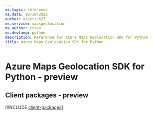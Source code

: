 ```yaml
---
ms.topic: reference
ms.data: 10/19/2022
author: alextts627
ms.service: mapsgeolocation
ms.author: ttsao
ms.devlang: python
description: Reference for Azure Maps Geolocation SDK for Python
title: Azure Maps Geolocation SDK for Python
---
```

# Azure Maps Geolocation SDK for Python - preview

## Client packages - preview
[!INCLUDE [client-packages](maps-geolocation-client-index.md)]